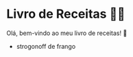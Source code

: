 # Livro de Receitas :woman_cook: 

Olá, bem-vindo ao meu livro de receitas! :wave:

- strogonoff de frango


